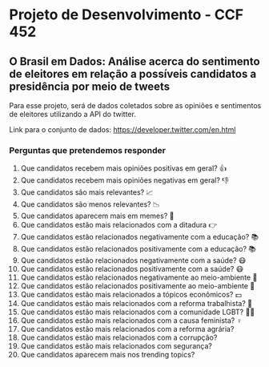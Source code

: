 # Projeto de Desenvolvimento - CCF 452

## O Brasil em Dados: Análise acerca do sentimento de eleitores em relação a possíveis candidatos a presidência por meio de tweets

Para esse projeto, será de dados coletados sobre as opiniões e sentimentos de eleitores utilizando a API do twitter.

Link para o conjunto de dados: https://developer.twitter.com/en.html


### Perguntas que pretendemos responder

1. Que candidatos recebem mais opiniões positivas em geral? 👍
1. Que candidatos recebem mais opiniões negativas em geral? 👎
1. Que candidatos são mais relevantes? 📈
1. Que candidatos são menos relevantes? 📉
1. Que candidatos aparecem mais em memes? 🤣
1. Que candidatos estão mais relacionados com a ditadura 👉
1. Que candidatos estão relacionados negativamente com a educação? 📚
1. Que candidatos estão relacionados positivamente com a educação? 📚
1. Que candidatos estão relacionados negativamente com a saúde? 😷
1. Que candidatos estão relacionados positivamente com a saúde? 😷
1. Que candidatos estão relacionados negativamente ao meio-ambiente 🌳
1. Que candidatos estão relacionados positivamente ao meio-ambiente 🌳
3. Que candidatos estão mais relacionados a tópicos econômicos? 💵
4. Que candidatos estão mais relacionados com a reforma trabalhista? 🔨
5. Que candidatos estão mais relacionados com a comunidade LGBT? 🏳️‍🌈
6. Que candidatos estão mais relacionados com a causa feminista? ♀️
7. Que candidatos estão mais relacionados com a reforma agrária?
8. Que candidatos estão mais relacionados com a corrupção?
9. Que candidatos estão mais relacionados com segurança?
10. Que candidatos aparecem mais nos trending topics?

